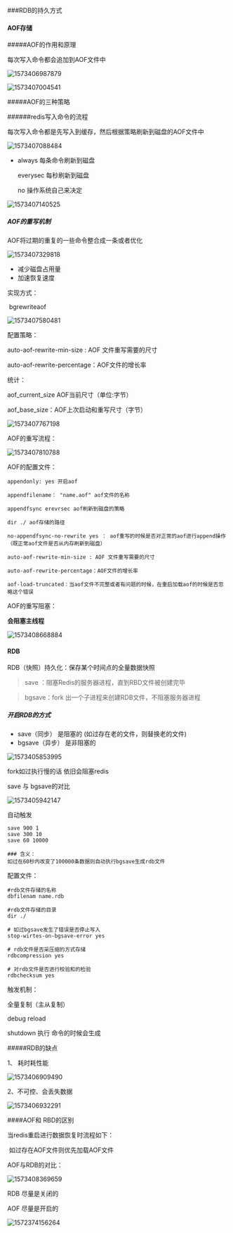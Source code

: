 ###RDB的持久方式

#### AOF存储

#####AOF的作用和原理

每次写入命令都会追加到AOF文件中

![1573406987879](assets/1573406987879.png)

![1573407004541](assets/1573407004541.png)

#####AOF的三种策略

######redis写入命令的流程

每次写入命令都是先写入到缓存，然后根据策略刷新到磁盘的AOF文件中

![1573407088484](assets/1573407088484.png)

- always	每条命令刷新到磁盘

	 everysec	每秒刷新到磁盘

	 no	操作系统自己来决定

![1573407140525](assets/1573407140525.png)



##### AOF的重写机制

AOF将过期的重复的一些命令整合成一条或者优化

![1573407329818](assets/1573407329818.png)

- 减少磁盘占用量
- 加速恢复速度

实现方式：

​	bgrewriteaof

![1573407580481](assets/1573407580481.png)

配置策略：

auto-aof-rewrite-min-size : AOF 文件重写需要的尺寸

auto-aof-rewrite-percentage：AOF文件的增长率

统计：

aof_current_size AOF当前尺寸（单位:字节）

aof_base_size：AOF上次启动和重写尺寸（字节）

![1573407767198](assets/1573407767198.png)



AOF的重写流程：

![1573407810788](assets/1573407810788.png)

AOF的配置文件：

```
appendonly: yes 开启aof

appendfilename： "name.aof" aof文件的名称

appendfsync erevrsec aof刷新到磁盘的策略

dir ./ aof存储的路径

no-appendfsync-no-rewrite yes ： aof重写的时候是否对正常的aof进行append操作（既正常aof文件是否从内存刷新到磁盘）

auto-aof-rewrite-min-size : AOF 文件重写需要的尺寸

auto-aof-rewrite-percentage：AOF文件的增长率

aof-load-truncated：当aof文件不完整或者有问题的时候，在重启加载aof的时候是否忽略这个错误
```



AOF的重写阻塞：

**会阻塞主线程**

![1573408668884](assets/1573408668884.png)







#### RDB

RDB（快照）持久化：保存某个时间点的全量数据快照

> save ：阻塞Redis的服务器进程，直到RBD文件被创建完毕

> bgsave：fork 出一个子进程来创建RDB文件，不阻塞服务器进程

##### 开启RDB的方式

- save（同步） 是阻塞的 (如过存在老的文件，则替换老的文件)
- bgsave（异步） 是非阻塞的

![1573405853995](assets/1573405853995.png)



fork如过执行慢的话 依旧会阻塞redis

save 与 bgsave的对比

![1573405942147](assets/1573405942147.png)



自动触发

```
save 900 1
save 300 10
save 60 10000

### 含义：
如过在60秒内改变了100000条数据则自动执行bgsave生成rdb文件
```

配置文件：

```
#rdb文件存储的名称
dbfilenam name.rdb

#rdb文件存储的目录
dir ./

# 如过bgsave发生了错误是否停止写入
stop-wirtes-on-bgsave-error yes

# rdb文件是否采压缩的方式存储
rdbcompression yes

# 对rdb文件是否进行校验和的检验
rdbchecksum yes 
```



触发机制：

全量复制（主从复制）

debug reload

shutdown 执行 命令的时候会生成



#####RDB的缺点

1、 耗时耗性能

![1573406909490](assets/1573406909490.png)

2、不可控、会丢失数据

![1573406932291](assets/1573406932291.png)



####AOF和 RBD的区别

当redis重启进行数据恢复时流程如下：

​	如过存在AOF文件则优先加载AOF文件



AOF与RDB的对比：

![1573408369659](assets/1573408369659.png)



RDB 尽量是关闭的



AOF 尽量是开启的 





















![1572374156264](assets/1572374156264.png)